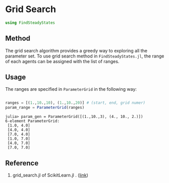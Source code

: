 # Grid Search

```julia
using FindSteadyStates
```

## Method 

The grid search algorithm provides a greedy way to exploring all the parameter set. To use grid search method in `FindSteadyStates.jl`, the range of each agents can be assigned with the list of ranges. 


## Usage 

The ranges are specified in `ParameterGrid` in the following way:

```julia

ranges = [(1.,10.,10), (1.,10.,20)] # (start, end, grid numer)
param_range = ParameterGrid(ranges)

```

```julia-repl
julia> param_gen = ParameterGrid([(1.,10.,3), (4., 10., 2.)])
6-element ParameterGrid:
 [1.0, 4.0]
 [4.0, 4.0]
 [7.0, 4.0]
 [1.0, 7.0]
 [4.0, 7.0]
 [7.0, 7.0]
```




## Reference
1. grid_search.jl of ScikitLearn.jl . ([link](https://github.com/cstjean/ScikitLearn.jl/blob/master/src/grid_search.jl))
